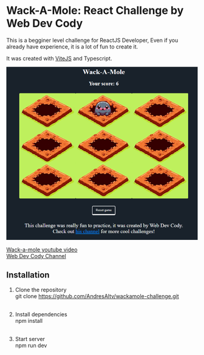 # Wack-A-Mole: React Challenge by Web Dev Cody

This is a begginer level challenge for ReactJS Developer, Even if you already have
experience, it is a lot of fun to create it.

It was created with [ViteJS](https://vitejs.dev/) and Typescript.

![wack-a-mole](./wackamole.png)

[Wack-a-mole youtube video](https://www.youtube.com/watch?v=x01eEjSFKig)<br>
[Web Dev Cody Channel](https://www.youtube.com/@WebDevCody)

## Installation

1. Clone the repository<br>
git clone https://github.com/AndresAltv/wackamole-challenge.git<br><br>

2. Install dependencies<br>
npm install<br><br>

3. Start server<br>
npm run dev
